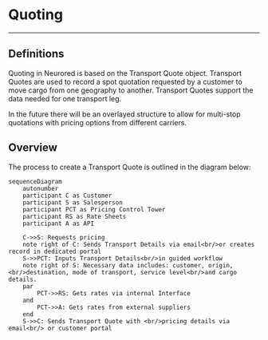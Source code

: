 # Quoting

---

## Definitions

Quoting in Neurored is based on the Transport Quote object. Transport Quotes are used to record a spot quotation requested by a customer to move cargo from one geography to another. Transport Quotes support the data needed for one transport leg.

In the future there will be an overlayed structure to allow for multi-stop quotations with pricing options from different carriers.

## Overview

The process to create a Transport Quote is outlined in the diagram below:

```mermaidjs
sequenceDiagram
    autonumber
    participant C as Customer
    participant S as Salesperson
    participant PCT as Pricing Control Tower
    participant RS as Rate Sheets
    participant A as API

    C->>S: Requests pricing
    note right of C: Sends Transport Details via email<br/>or creates record in dedicated portal
    S->>PCT: Inputs Transport Details<br/>in guided workflow
    note right of S: Necessary data includes: customer, origin,<br/>destination, mode of transport, service level<br/>and cargo details. 
    par 
        PCT->>RS: Gets rates via internal Interface
    and
        PCT->>A: Gets rates from external suppliers
    end
    S->>C: Sends Transport Quote with <br/>pricing details via email<br/> or customer portal
```